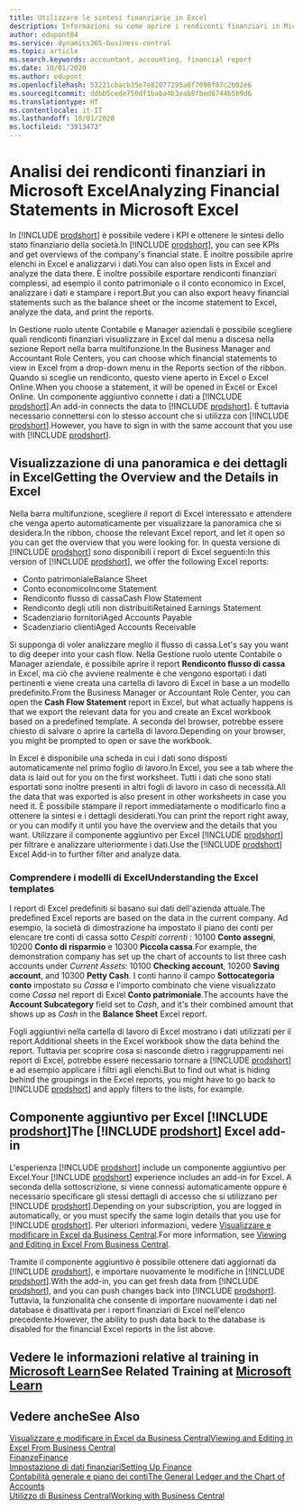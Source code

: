 ```yaml
---
title: Utilizzare le sintesi finanziarie in Excel
description: Informazioni su come aprire i rendiconti finanziari in Microsoft Excel da Business Central per una migliore analisi.
author: edupont04
ms.service: dynamics365-business-central
ms.topic: article
ms.search.keywords: accountant, accounting, financial report
ms.date: 10/01/2020
ms.author: edupont
ms.openlocfilehash: 53221cbacb35e7e82077295a6f7098f07c2b02e6
ms.sourcegitcommit: ddbb5cede750df1baba4b3eab8fbed6744b5b9d6
ms.translationtype: HT
ms.contentlocale: it-IT
ms.lasthandoff: 10/01/2020
ms.locfileid: "3913473"
---
```

# <a name="analyzing-financial-statements-in-microsoft-excel"></a><span data-ttu-id="7bb9d-103">Analisi dei rendiconti finanziari in Microsoft Excel</span><span class="sxs-lookup"><span data-stu-id="7bb9d-103">Analyzing Financial Statements in Microsoft Excel</span></span>

<span data-ttu-id="7bb9d-104">In [!INCLUDE [prodshort](includes/prodshort.md)] è possibile vedere i KPI e ottenere le sintesi dello stato finanziario della società.</span><span class="sxs-lookup"><span data-stu-id="7bb9d-104">In [!INCLUDE [prodshort](includes/prodshort.md)], you can see KPIs and get overviews of the company's financial state.</span></span> <span data-ttu-id="7bb9d-105">È inoltre possibile aprire elenchi in Excel e analizzarvi i dati.</span><span class="sxs-lookup"><span data-stu-id="7bb9d-105">You can also open lists in Excel and analyze the data there.</span></span> <span data-ttu-id="7bb9d-106">È inoltre possibile esportare rendiconti finanziari complessi, ad esempio il conto patrimoniale o il conto economico in Excel, analizzare i dati e stampare i report.</span><span class="sxs-lookup"><span data-stu-id="7bb9d-106">But you can also export heavy financial statements such as the balance sheet or the income statement to Excel, analyze the data, and print the reports.</span></span>  

<span data-ttu-id="7bb9d-107">In Gestione ruolo utente Contabile e Manager aziendali è possibile scegliere quali rendiconti finanziari visualizzare in Excel dal menu a discesa nella sezione Report nella barra multifunzione.</span><span class="sxs-lookup"><span data-stu-id="7bb9d-107">In the Business Manager and Accountant Role Centers, you can choose which financial statements to view in Excel from a drop-down menu in the Reports section of the ribbon.</span></span> <span data-ttu-id="7bb9d-108">Quando si sceglie un rendiconto, questo viene aperto in Excel o Excel Online.</span><span class="sxs-lookup"><span data-stu-id="7bb9d-108">When you choose a statement, it will be opened in Excel or Excel Online.</span></span> <span data-ttu-id="7bb9d-109">Un componente aggiuntivo connette i dati a [!INCLUDE [prodshort](includes/prodshort.md)].</span><span class="sxs-lookup"><span data-stu-id="7bb9d-109">An add-in connects the data to [!INCLUDE [prodshort](includes/prodshort.md)].</span></span> <span data-ttu-id="7bb9d-110">È tuttavia necessario connettersi con lo stesso account che si utilizza con [!INCLUDE [prodshort](includes/prodshort.md)].</span><span class="sxs-lookup"><span data-stu-id="7bb9d-110">However, you have to sign in with the same account that you use with [!INCLUDE [prodshort](includes/prodshort.md)].</span></span>  

## <a name="getting-the-overview-and-the-details-in-excel"></a><span data-ttu-id="7bb9d-111">Visualizzazione di una panoramica e dei dettagli in Excel</span><span class="sxs-lookup"><span data-stu-id="7bb9d-111">Getting the Overview and the Details in Excel</span></span>

<span data-ttu-id="7bb9d-112">Nella barra multifunzione, scegliere il report di Excel interessato e attendere che venga aperto automaticamente per visualizzare la panoramica che si desidera.</span><span class="sxs-lookup"><span data-stu-id="7bb9d-112">In the ribbon, choose the relevant Excel report, and let it open so you can get the overview that you were looking for.</span></span> <span data-ttu-id="7bb9d-113">In questa versione di [!INCLUDE [prodshort](includes/prodshort.md)] sono disponibili i report di Excel seguenti:</span><span class="sxs-lookup"><span data-stu-id="7bb9d-113">In this version of [!INCLUDE [prodshort](includes/prodshort.md)], we offer the following Excel reports:</span></span>

- <span data-ttu-id="7bb9d-114">Conto patrimoniale</span><span class="sxs-lookup"><span data-stu-id="7bb9d-114">Balance Sheet</span></span>  
- <span data-ttu-id="7bb9d-115">Conto economico</span><span class="sxs-lookup"><span data-stu-id="7bb9d-115">Income Statement</span></span>  
- <span data-ttu-id="7bb9d-116">Rendiconto flusso di cassa</span><span class="sxs-lookup"><span data-stu-id="7bb9d-116">Cash Flow Statement</span></span>  
- <span data-ttu-id="7bb9d-117">Rendiconto degli utili non distribuiti</span><span class="sxs-lookup"><span data-stu-id="7bb9d-117">Retained Earnings Statement</span></span>  
- <span data-ttu-id="7bb9d-118">Scadenziario fornitori</span><span class="sxs-lookup"><span data-stu-id="7bb9d-118">Aged Accounts Payable</span></span>  
- <span data-ttu-id="7bb9d-119">Scadenziario clienti</span><span class="sxs-lookup"><span data-stu-id="7bb9d-119">Aged Accounts Receivable</span></span>  

<span data-ttu-id="7bb9d-120">Si supponga di voler analizzare meglio il flusso di cassa.</span><span class="sxs-lookup"><span data-stu-id="7bb9d-120">Let's say you want to dig deeper into your cash flow.</span></span> <span data-ttu-id="7bb9d-121">Nella Gestione ruolo utente Contabile o Manager aziendale, è possibile aprire il report **Rendiconto flusso di cassa** in Excel, ma ciò che avviene realmente è che vengono esportati i dati pertinenti e viene creata una cartella di lavoro di Excel in base a un modello predefinito.</span><span class="sxs-lookup"><span data-stu-id="7bb9d-121">From the Business Manager or Accountant Role Center, you can open the **Cash Flow Statement** report in Excel, but what actually happens is that we export the relevant data for you and create an Excel workbook based on a predefined template.</span></span> <span data-ttu-id="7bb9d-122">A seconda del browser, potrebbe essere chiesto di salvare o aprire la cartella di lavoro.</span><span class="sxs-lookup"><span data-stu-id="7bb9d-122">Depending on your browser, you might be prompted to open or save the workbook.</span></span>  

<span data-ttu-id="7bb9d-123">In Excel è disponibile una scheda in cui i dati sono disposti automaticamente nel primo foglio di lavoro.</span><span class="sxs-lookup"><span data-stu-id="7bb9d-123">In Excel, you see a tab where the data is laid out for you on the first worksheet.</span></span> <span data-ttu-id="7bb9d-124">Tutti i dati che sono stati esportati sono inoltre presenti in altri fogli di lavoro in caso di necessità.</span><span class="sxs-lookup"><span data-stu-id="7bb9d-124">All the data that was exported is also present in other worksheets in case you need it.</span></span> <span data-ttu-id="7bb9d-125">È possibile stampare il report immediatamente o modificarlo fino a ottenere la sintesi e i dettagli desiderati.</span><span class="sxs-lookup"><span data-stu-id="7bb9d-125">You can print the report right away, or you can modify it until you have the overview and the details that you want.</span></span> <span data-ttu-id="7bb9d-126">Utilizzare il componente aggiuntivo per Excel [!INCLUDE [prodshort](includes/prodshort.md)] per filtrare e analizzare ulteriormente i dati.</span><span class="sxs-lookup"><span data-stu-id="7bb9d-126">Use the [!INCLUDE [prodshort](includes/prodshort.md)] Excel Add-in to further filter and analyze data.</span></span>  

### <a name="understanding-the-excel-templates"></a><span data-ttu-id="7bb9d-127">Comprendere i modelli di Excel</span><span class="sxs-lookup"><span data-stu-id="7bb9d-127">Understanding the Excel templates</span></span>

<span data-ttu-id="7bb9d-128">I report di Excel predefiniti si basano sui dati dell'azienda attuale.</span><span class="sxs-lookup"><span data-stu-id="7bb9d-128">The predefined Excel reports are based on the data in the current company.</span></span> <span data-ttu-id="7bb9d-129">Ad esempio, la società di dimostrazione ha impostato il piano dei conti per elencare tre conti di cassa sotto *Cespiti correnti* : 10100 **Conto assegni**, 10200 **Conto di risparmio** e 10300 **Piccola cassa**.</span><span class="sxs-lookup"><span data-stu-id="7bb9d-129">For example, the demonstration company has set up the chart of accounts to list three cash accounts under *Current Assets*: 10100 **Checking account**, 10200 **Saving account**, and 10300 **Petty Cash**.</span></span> <span data-ttu-id="7bb9d-130">I conti hanno il campo **Sottocategoria conto** impostato su *Cassa* e l'importo combinato che viene visualizzato come *Cassa* nel report di Excel **Conto patrimoniale**.</span><span class="sxs-lookup"><span data-stu-id="7bb9d-130">The accounts have the **Account Subcategory** field set to *Cash*, and it's their combined amount that shows up as *Cash* in the **Balance Sheet** Excel report.</span></span>  

<span data-ttu-id="7bb9d-131">Fogli aggiuntivi nella cartella di lavoro di Excel mostrano i dati utilizzati per il report.</span><span class="sxs-lookup"><span data-stu-id="7bb9d-131">Additional sheets in the Excel workbook show the data behind the report.</span></span> <span data-ttu-id="7bb9d-132">Tuttavia per scoprire cosa si nasconde dietro i raggruppamenti nei report di Excel, potrebbe essere necessario tornare a [!INCLUDE [prodshort](includes/prodshort.md)] e ad esempio applicare i filtri agli elenchi.</span><span class="sxs-lookup"><span data-stu-id="7bb9d-132">But to find out what is hiding behind the groupings in the Excel reports, you might have to go back to [!INCLUDE [prodshort](includes/prodshort.md)] and apply filters to the lists, for example.</span></span>  

## <a name="the-prodshort-excel-add-in"></a><span data-ttu-id="7bb9d-133">Componente aggiuntivo per Excel [!INCLUDE [prodshort](includes/prodshort.md)]</span><span class="sxs-lookup"><span data-stu-id="7bb9d-133">The [!INCLUDE [prodshort](includes/prodshort.md)] Excel add-in</span></span>

<span data-ttu-id="7bb9d-134">L'esperienza [!INCLUDE [prodshort](includes/prodshort.md)] include un componente aggiuntivo per Excel.</span><span class="sxs-lookup"><span data-stu-id="7bb9d-134">Your [!INCLUDE [prodshort](includes/prodshort.md)] experience includes an add-in for Excel.</span></span> <span data-ttu-id="7bb9d-135">A seconda della sottoscrizione, si viene connessi automaticamente oppure è necessario specificare gli stessi dettagli di accesso che si utilizzano per [!INCLUDE [prodshort](includes/prodshort.md)].</span><span class="sxs-lookup"><span data-stu-id="7bb9d-135">Depending on your subscription, you are logged in automatically, or you must specify the same login details that you use for [!INCLUDE [prodshort](includes/prodshort.md)].</span></span> <span data-ttu-id="7bb9d-136">Per ulteriori informazioni, vedere [Visualizzare e modificare in Excel da Business Central](across-work-with-excel.md).</span><span class="sxs-lookup"><span data-stu-id="7bb9d-136">For more information, see [Viewing and Editing in Excel From Business Central](across-work-with-excel.md).</span></span>  

<span data-ttu-id="7bb9d-137">Tramite il componente aggiuntivo è possibile ottenere dati aggiornati da [!INCLUDE [prodshort](includes/prodshort.md)], e importare nuovamente le modifiche in [!INCLUDE [prodshort](includes/prodshort.md)].</span><span class="sxs-lookup"><span data-stu-id="7bb9d-137">With the add-in, you can get fresh data from [!INCLUDE [prodshort](includes/prodshort.md)], and you can push changes back into [!INCLUDE [prodshort](includes/prodshort.md)].</span></span> <span data-ttu-id="7bb9d-138">Tuttavia, la funzionalità che consente di importare nuovamente i dati nel database è disattivata per i report finanziari di Excel nell'elenco precedente.</span><span class="sxs-lookup"><span data-stu-id="7bb9d-138">However, the ability to push data back to the database is disabled for the financial Excel reports in the list above.</span></span>  

## <a name="see-related-training-at-microsoft-learn"></a><span data-ttu-id="7bb9d-139">Vedere le informazioni relative al training in [Microsoft Learn](/learn/modules/configure-powerbi-excel-dynamics-365-business-central/index)</span><span class="sxs-lookup"><span data-stu-id="7bb9d-139">See Related Training at [Microsoft Learn](/learn/modules/configure-powerbi-excel-dynamics-365-business-central/index)</span></span>

## <a name="see-also"></a><span data-ttu-id="7bb9d-140">Vedere anche</span><span class="sxs-lookup"><span data-stu-id="7bb9d-140">See Also</span></span>

[<span data-ttu-id="7bb9d-141">Visualizzare e modificare in Excel da Business Central</span><span class="sxs-lookup"><span data-stu-id="7bb9d-141">Viewing and Editing in Excel From Business Central</span></span>](across-work-with-excel.md)  
[<span data-ttu-id="7bb9d-142">Finanze</span><span class="sxs-lookup"><span data-stu-id="7bb9d-142">Finance</span></span>](finance.md)  
[<span data-ttu-id="7bb9d-143">Impostazione di dati finanziari</span><span class="sxs-lookup"><span data-stu-id="7bb9d-143">Setting Up Finance</span></span>](finance-setup-finance.md)  
[<span data-ttu-id="7bb9d-144">Contabilità generale e piano dei conti</span><span class="sxs-lookup"><span data-stu-id="7bb9d-144">The General Ledger and the Chart of Accounts</span></span>](finance-general-ledger.md)  
[<span data-ttu-id="7bb9d-145">Utilizzo di Business Central</span><span class="sxs-lookup"><span data-stu-id="7bb9d-145">Working with Business Central</span></span>](ui-work-product.md)  
